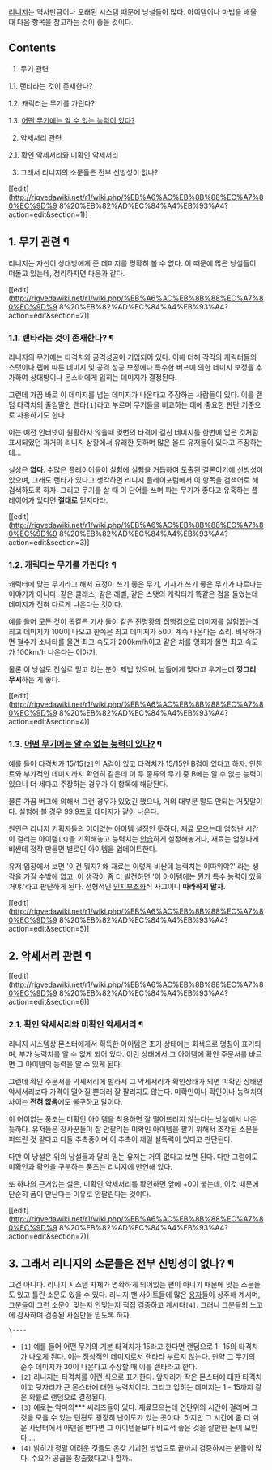 [리니지](%EB%A6%AC%EB%8B%88%EC%A7%80%28%EA%B2%8C%EC%9E%84%29.md)는 역사만큼이나 오래된
시스템 때문에 낭설들이 많다. 아이템이나 마법을 배울 때 다음 항목을 참고하는 것이 좋을 것이다.

## Contents

    

1. 무기 관련 
    

1.1. 랜타라는 것이 존재한다?

1.2. 캐릭터는 무기를 가린다?

1.3. [어떤 무기에는 알 수 없는 능력이 있다?](%EC%9D%B4%EC%A2%85%EB%B2%94.md)

2. 악세서리 관련 
    

2.1. 확인 악세서리와 미확인 악세서리

3. 그래서 리니지의 소문들은 전부 신빙성이 없나? 

[[edit](http://rigvedawiki.net/r1/wiki.php/%EB%A6%AC%EB%8B%88%EC%A7%80%EC%9D%9
8%20%EB%82%AD%EC%84%A4%EB%93%A4?action=edit&section=1)]

## 1. 무기 관련 ¶

리니지는 자신이 상대방에게 준 데미지를 명확히 볼 수 없다. 이 때문에 많은 낭설들이 떠돌고 있는데, 정리하자면 다음과 같다.

  

[[edit](http://rigvedawiki.net/r1/wiki.php/%EB%A6%AC%EB%8B%88%EC%A7%80%EC%9D%9
8%20%EB%82%AD%EC%84%A4%EB%93%A4?action=edit&section=2)]

### 1.1. 랜타라는 것이 존재한다? ¶

리니지의 무기에는 타격치와 공격성공이 기입되어 있다. 이해 더해 각각의 캐릭터들의 스탯이나 렙에 따른 데미지 및 공격 성공 보정에다 특수한
버프에 의한 데미지 보정을 추가하여 상대방이나 몬스터에게 입히는 데미지가 결정된다.

  

그런데 가끔 바로 이 데미지를 넘는 데미지가 나온다고 주장하는 사람들이 있다. 이를 랜덤 타격치의 줄임말인 랜타`[1]`라고 부르며 무기들을
비교하는 데에 중요한 판단 기준으로 사용하기도 한다.

  

이는 예전 인터넷이 원활하지 않을때 몇번의 타격에 걸친 데미지를 한번에 입은 것처럼 표시되었던 과거의 리니지 상황에서 유래한 듯하며 많은
올드 유저들이 있다고 주장하는데...

  

실상은 **없다**. 수많은 플레이어들이 실험에 실험을 거듭하여 도출된 결론이기에 신빙성이 있으며, 그래도 랜타가 있다고 생각하면 리니지
플레이포럼에서 이 항목을 검색어로 해 검색하도록 하자. 그리고 무기를 살 때 이 단어를 쓰며 파는 무기가 좋다고 유혹하는 플레이어가 있다면
**절대로** 믿지마라.

  

[[edit](http://rigvedawiki.net/r1/wiki.php/%EB%A6%AC%EB%8B%88%EC%A7%80%EC%9D%9
8%20%EB%82%AD%EC%84%A4%EB%93%A4?action=edit&section=3)]

### 1.2. 캐릭터는 무기를 가린다? ¶

캐릭터에 맞는 무기라고 해서 요정이 쓰기 좋은 무기, 기사가 쓰기 좋은 무기가 다르다는 이야기가 아니다. 같은 클래스, 같은 레벨, 같은
스탯의 캐릭터가 똑같은 검을 들었는데 데미지가 전혀 다르게 나온다는 것이다.

  

예를 들어 모든 것이 똑같은 기사 둘이 같은 진명황의 집행검으로 데미지를 실험했는데 최고 데미지가 100이 나오고 한쪽은 최고 데미지가
50이 계속 나온다는 소리. 비유하자면 철수가 소나타를 몰면 최고 속도가 200km/h이고 같은 차를 영희가 몰면 최고 속도가 100km/h
나온다는 이야기.

  

물론 이 낭설도 진실로 믿고 있는 분이 제법 있으며, 남들에게 맞다고 우기는데 **깡그리 무시**하는 게 좋다.

  

[[edit](http://rigvedawiki.net/r1/wiki.php/%EB%A6%AC%EB%8B%88%EC%A7%80%EC%9D%9
8%20%EB%82%AD%EC%84%A4%EB%93%A4?action=edit&section=4)]

### 1.3. [어떤 무기에는 알 수 없는 능력이 있다?](%EC%9D%B4%EC%A2%85%EB%B2%94.md) ¶

예를 들어 타격치가 15/15`[2]`인 A검이 있고 타격치가 15/15인 B검이 있다고 하자. 인챈트와 부가적인 데미지까지 확연히 같은데
이 두 종류의 무기 중 B에는 알 수 없는 능력이 있으니 더 세다고 주장하는 경우가 이 항목에 해당된다.

  

물론 가끔 버그에 의해서 그런 경우가 있었긴 했으나, 거의 대부분 말도 안되는 거짓말이다. 실험해 볼 경우 99.9프로 데미지가 같이
나온다.

  

원인은 리니지 기획자들의 어이없는 아이템 설정인 듯하다. 재료 모으는데 엄청난 시간이 걸리는 아이템`[3]`을 기획해놓고 능력치는
[안습](%EC%95%88%EC%8A%B5.md)하게 설정해놓거나, 재료는 엄청나게 비싼데 정작 만들면 별로인 아이템을 업데이트한다.

  

유저 입장에서 보면 '이건 뭐지? 왜 재료는 이렇게 비싼데 능력치는 이따위야?' 라는 생각을 가질 수밖에 없고, 이 생각이 좀 더 발전하면
'이 아이템에는 뭔가 특수 능력이 있을 거야.'라고 판단하게 된다. 전형적인
[인지부조화](%EC%9D%B8%EC%A7%80%EB%B6%80%EC%A1%B0%ED%99%94.md)식 사고이니 **따라하지
말자.**

  
  

[[edit](http://rigvedawiki.net/r1/wiki.php/%EB%A6%AC%EB%8B%88%EC%A7%80%EC%9D%9
8%20%EB%82%AD%EC%84%A4%EB%93%A4?action=edit&section=5)]

## 2. 악세서리 관련 ¶

[[edit](http://rigvedawiki.net/r1/wiki.php/%EB%A6%AC%EB%8B%88%EC%A7%80%EC%9D%9
8%20%EB%82%AD%EC%84%A4%EB%93%A4?action=edit&section=6)]

### 2.1. 확인 악세서리와 미확인 악세서리 ¶

리니지 시스템상 몬스터에게서 획득한 아이템은 초기 상태에는 회색으로 명칭이 표기되며, 부가 능력치를 알 수 없게 되어 있다. 이런 상태에서
그 아이템에 확인 주문서를 바르면 그 아이템의 능력을 알 수 있게 된다.

  

그런데 확인 주문서를 악세서리에 발라서 그 악세서리가 확인상태가 되면 미확인 상태인 악세서리보다 가격이 떨어질 뿐더러 잘 팔리지도 않는다.
미확인이나 확인이나 능력치의 차이는 **전혀 없음**에도 불구하고 말이다.

  

이 어이없는 풍조는 미확인 아이템을 착용하면 잘 떨어뜨리지 않는다는 낭설에서 나온 듯하다. 유저들은 장사꾼들이 잘 안팔리는 미확인 아이템을
팔기 위해서 조작된 소문을 퍼뜨린 것 같다고 다들 추측중이며 이 추측이 제일 설득력이 있다고 판단된다.

  

다만 이 낭설은 위의 낭설들과 달리 믿는 유저는 거의 없다고 보면 된다. 다만 그럼에도 미확인과 확인을 구분하는 풍조는 리니지에 만연해
있다.

  

또 하나의 근거있는 설은, 미확인 악세서리를 확인하면 앞에 +0이 붙는데, 이것 때문에 단순히 폼이 안난다는 이유로 안팔린다는 것이다.

  

[[edit](http://rigvedawiki.net/r1/wiki.php/%EB%A6%AC%EB%8B%88%EC%A7%80%EC%9D%9
8%20%EB%82%AD%EC%84%A4%EB%93%A4?action=edit&section=7)]

## 3. 그래서 리니지의 소문들은 전부 신빙성이 없나? ¶

그건 아니다. 리니지 시스템 자체가 명확하게 되어있는 편이 아니기 때문에 맞는 소문들도 있고 틀린 소문도 있을 수 있다. 리니지 팬
사이트들에 많은 [용자](%EC%9A%A9%EC%9E%90.md)들이 상주해 계시며, 그분들이 그런 소문이 맞는지 안맞는지 직접
검증하고 계시다`[4]`. 그러니 그분들의 노고에 감사하며 검증된 사실만을 믿도록 하자.

  

`\----`

  * `[1]` 예를 들어 어떤 무기의 기본 타격치가 15라고 한다면 랜덤으로 1- 15의 타격치가 나오게 된다. 이는 정상적인 데미지로서 랜타라 부르지 않는다. 만약 그 무기의 순수 데미지가 30이 나온다고 주장할 때 이를 랜타라고 한다.
  * `[2]` 리니지는 타격치를 이런 식으로 표기한다. 앞자리가 작은 몬스터에 대한 타격치이고 뒷자리가 큰 몬스터에 대한 능력치이다. 그리고 입히는 데미지는 1 - 15까지 같은 확률로 랜덤으로 결정된다.
  * `[3]` 예로는 악마의*** 씨리즈들이 있다. 재료모으는데 연단위의 시간이 걸리며 그것을 모을 수 있는 던젼도 굉장히 난이도가 있는 곳이다. 하지만 그 시간에 좀 더 쉬운 사냥터에서 아덴을 번다면 그 아이템들보다 비교적 좋은 것을 살만한 돈이 모인다....
  * `[4]` 밝히기 정말 어려운 것들도 온갖 기괴한 방법으로 끝까지 검증하시는 분들이 많다. 수요가 공급을 창출했다고나 할까..

